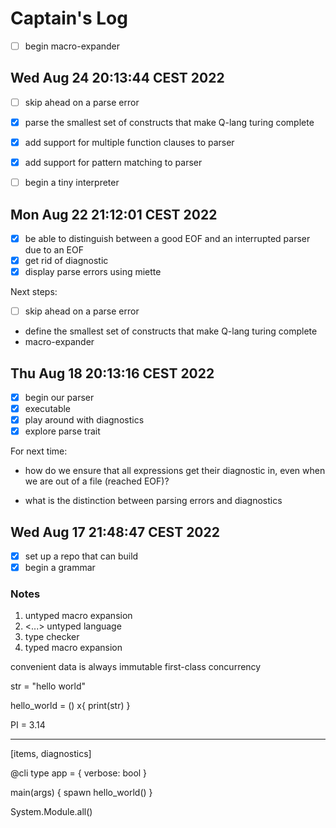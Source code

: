 # Captain's Log

- [ ] begin macro-expander

## Wed Aug 24 20:13:44 CEST 2022

- [ ] skip ahead on a parse error
- [X] parse the smallest set of constructs that make Q-lang turing complete
- [X] add support for multiple function clauses to parser
- [X] add support for pattern matching to parser
- [ ] begin a tiny interpreter


## Mon Aug 22 21:12:01 CEST 2022

- [x] be able to distinguish between a good EOF and an interrupted parser due to an EOF
- [x] get rid of diagnostic 
- [x] display parse errors using miette

Next steps:
- [ ] skip ahead on a parse error
* define the smallest set of constructs that make Q-lang turing complete
* macro-expander

## Thu Aug 18 20:13:16 CEST 2022

- [x] begin our parser
- [x] executable
- [x] play around with diagnostics
- [x] explore parse trait 

For next time:
* how do we ensure that all expressions get their diagnostic in,
  even when we are out of a file (reached EOF)?

* what is the distinction between parsing errors and diagnostics

## Wed Aug 17 21:48:47 CEST 2022

- [X] set up a repo that can build
- [X] begin a grammar

### Notes

1. untyped macro expansion
2. <...> untyped language
3. type checker
4. typed macro expansion


convenient
data is always immutable
first-class concurrency

str = "hello world"

hello_world = () x{
  print(str)
}

PI = 3.14

---
[items, diagnostics]



@cli
type app = {
  verbose: bool
}


main(args) {
  spawn hello_world()
}

System.Module.all()


